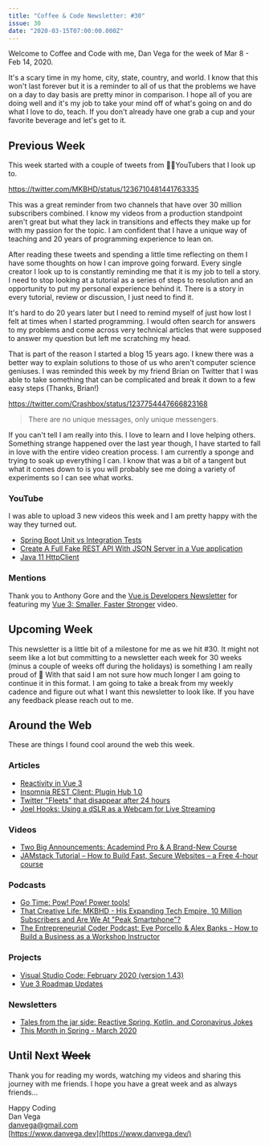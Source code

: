 ```yaml
---
title: "Coffee & Code Newsletter: #30"
issue: 30
date: "2020-03-15T07:00:00.000Z"
---
```


Welcome to Coffee and Code with me, Dan Vega for the week of Mar 8 - Feb 14, 2020.

It's a scary time in my home, city, state, country, and world. I know that this won't last forever but it is a reminder to all of us that the problems we have on a day to day basis are pretty minor in comparison. I hope all of you are doing well and it's my job to take your mind off of what's going on and do what I love to do, teach. If you don't already have one grab a cup and your favorite beverage and let's get to it.

## Previous Week

This week started with a couple of tweets from ✌🏻YouTubers that I look up to.

https://twitter.com/MKBHD/status/1236710481441763335

This was a great reminder from two channels that have over 30 million subscribers combined. I know my videos from a production standpoint aren't great but what they lack in transitions and effects they make up for with my passion for the topic. I am confident that I have a unique way of teaching and 20 years of programming experience to lean on.

After reading these tweets and spending a little time reflecting on them I have some thoughts on how I can improve going forward. Every single creator I look up to is constantly reminding me that it is my job to tell a story. I need to stop looking at a tutorial as a series of steps to resolution and an opportunity to put my personal experience behind it. There is a story in every tutorial, review or discussion, I just need to find it.

It's hard to do 20 years later but I need to remind myself of just how lost I felt at times when I started programming. I would often search for answers to my problems and come across very technical articles that were supposed to answer my question but left me scratching my head.

That is part of the reason I started a blog 15 years ago. I knew there was a better way to explain solutions to those of us who aren't computer science geniuses. I was reminded this week by my friend Brian on Twitter that I was able to take something that can be complicated and break it down to a few easy steps (Thanks, Brian!)

https://twitter.com/Crashbox/status/1237754447666823168

> There are no unique messages, only unique messengers.

If you can't tell I am really into this. I love to learn and I love helping others. Something strange happened over the last year though, I have started to fall in love with the entire video creation process. I am currently a sponge and trying to soak up everything I can. I know that was a bit of a tangent but what it comes down to is you will probably see me doing a variety of experiments so I can see what works.

### YouTube

I was able to upload 3 new videos this week and I am pretty happy with the way they turned out.

- [Spring Boot Unit vs Integration Tests](https://youtu.be/pNiRNRgi5Ws)
- [Create A Full Fake REST API With JSON Server in a Vue application](https://youtu.be/RboyQ6IQDyI)
- [Java 11 HttpClient](https://youtu.be/5MmlRZZxTqk)

### Mentions

Thank you to Anthony Gore and the [Vue.js Developers Newsletter](https://vuejsdevelopers.com/newsletter/issue/159/) for featuring my [Vue 3: Smaller, Faster Stronger](https://www.youtube.com/watch?v=HmdKqXP8JR8) video.

## Upcoming Week

This newsletter is a little bit of a milestone for me as we hit #30. It might not seem like a lot but committing to a newsletter each week for 30 weeks (minus a couple of weeks off during the holidays) is something I am really proud of 🥳 With that said I am not sure how much longer I am going to continue it in this format. I am going to take a break from my weekly cadence and figure out what I want this newsletter to look like. If you have any feedback please reach out to me.

## Around the Web

These are things I found cool around the web this week.

### Articles

- [Reactivity in Vue 3](https://www.netlify.com/blog/2020/03/10/reactivity-in-vue-3)
- [Insomnia REST Client: Plugin Hub 1.0](https://insomnia.rest/blog/plugin-hub)
- [Twitter "Fleets" that disappear after 24 hours](https://techcrunch.com/2020/03/04/twitter-starts-testing-its-own-version-of-stories-called-fleets-which-disappear-after-24-hours/)
- [Joel Hooks: Using a dSLR as a Webcam for Live Streaming](https://joelhooks.com/dSLR-webcam-for-live-streaming)

### Videos

- [Two Big Announcements: Academind Pro & A Brand-New Course](https://www.youtube.com/watch?v=sqt04KPErTY)
- [JAMstack Tutorial – How to Build Fast, Secure Websites – a Free 4-hour course](https://www.freecodecamp.org/news/jamstack-full-course/)

### Podcasts

- [Go Time: Pow! Pow! Power tools!](https://changelog.com/gotime/121)
- [That Creative Life: MKBHD - His Expanding Tech Empire, 10 Million Subscribers and Are We At "Peak Smartphone"?](https://www.thatcreative.life/episodes/mkbhd)
- [The Entrepreneurial Coder Podcast: Eve Porcello & Alex Banks - How to Build a Business as a Workshop Instructor](https://www.ecpodcast.io/episodes/23-eve-porcello-alex-banks-how-to-build-a-business-as-a-workshop-instructor)

### Projects

- [Visual Studio Code: February 2020 (version 1.43)](https://code.visualstudio.com/updates/v1_43)
- [Vue 3 Roadmap Updates](https://twitter.com/vuejs/status/1237753080885710858)

### Newsletters

- [Tales from the jar side: Reactive Spring, Kotlin, and Coronavirus Jokes](https://kenkousen.substack.com/p/tales-from-the-jar-side-reactive)
- [This Month in Spring - March 2020](https://content.pivotal.io/josh-blog/this-month-in-spring-march-2020)

## Until Next ~~Week~~

Thank you for reading my words, watching my videos and sharing this journey with me friends. I hope you have a great week and as always friends...

Happy Coding<br/>
Dan Vega<br/>
danvega@gmail.com<br/>
[https://www.danvega.dev](https://www.danvega.dev/)
